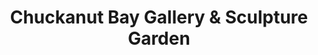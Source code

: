 ---
title: "Chuckanut Bay Gallery & Sculpture Garden"
url: /bellingham/chuckanut-bay-gallery-and-sculpture-garden/
shop: art
---